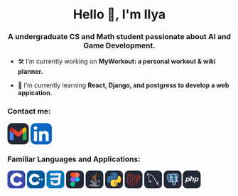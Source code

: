<h1 align="center">Hello 👋, I'm Ilya</h1>
<h3 align="center">A undergraduate CS and Math student passionate about AI and Game Development.</h3>

- 🛠 I’m currently working on **MyWorkout: a personal workout & wiki planner.**

- 🎯 I’m currently learning **React, Django, and postgress to develop a web appication.**

<h3 align="left">Contact me:</h3>
<p align="left">
<a href="https://mail.google.com/mail/?view=cm&fs=1&to=ilyakononov2714@gmail.com" target="blank"><img align="center" src="icons/Gmail-Dark.svg" width="48" alt="https://mail.google.com/mail/?view=cm&fs=1&to=ilyakononov2714@gmail.com"/></a>
<a href="https://www.linkedin.com/in/ilya-kononov-07101b267/" target="blank"><img align="center" src="icons/LinkedIn.svg" alt="https://www.linkedin.com/in/ilya-kononov-07101b267/" width="48" /></a>
</p>

<h3 align="left">Familiar Languages and Applications:</h3><p align="left"> 
<a href="https://www.cprogramming.com/" target="_blank" rel="noreferrer"> <img src="icons/C.svg" alt="c" width="40" height="40"/></a> 
<a href="https://www.cprogramming.com/" target="_blank" rel="noreferrer"> <img src="icons/CPP.svg" alt="cpp" width="40" height="40"/></a> 
<a href="https://www.w3schools.com/css/" target="_blank" rel="noreferrer"> <img src="icons/CSS.svg" alt="css3" width="40" height="40"/></a> 
<a href="https://www.figma.com/" target="_blank" rel="noreferrer"> <img src="icons/Figma-Dark.svg" alt="figma" width="40" height="40"/></a> 
<a href="https://www.java.com" target="_blank" rel="noreferrer"> <img src="icons/Java-Dark.svg" alt="java" width="40" height="40"/></a> 
<a href="https://www.python.org" target="_blank" rel="noreferrer"> <img src="icons/Python-Dark.svg" alt="python" width="40" height="40"/></a>
<a href="https://laravel.com" target="_blank" rel="noreferrer"> <img src="icons/Laravel-Dark.svg" alt="laravel" width="40" height="40"/></a>
<a href="https://www.mysql.com" target="_blank" rel="noreferrer"> <img src="icons/MySQL-Dark.svg" alt="mysql" width="40" height="40"/></a>
<a href="https://www.postgresql.org/" target="_blank" rel="noreferrer"> <img src="icons/PostgreSQL-Dark.svg" alt="postgresql" width="40" height="40"/></a>
<a href="https://www.php.net/" target="_blank" rel="noreferrer"> <img src="icons/PHP-Dark.svg" alt="php" width="40" height="40"/></a>
</p>

